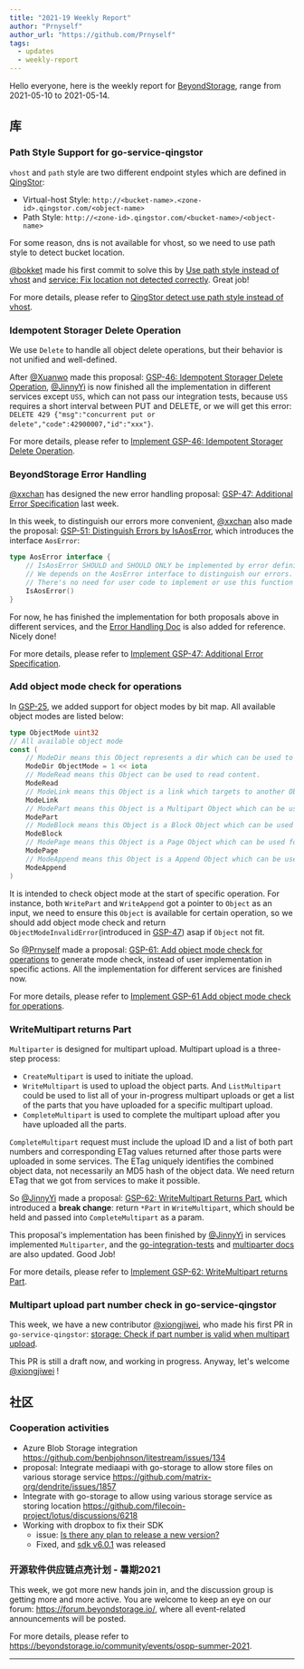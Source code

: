 ```yaml
---
title: "2021-19 Weekly Report"
author: "Prnyself"
author_url: "https://github.com/Prnyself"
tags:
  - updates
  - weekly-report
---
```


Hello everyone, here is the weekly report for [BeyondStorage](https://beyondstorage.io), range from 2021-05-10 to 2021-05-14.

<!--truncate-->

## 库

### Path Style Support for go-service-qingstor

`vhost` and `path` style are two different endpoint styles which are defined in [QingStor](https://docs.qingcloud.com/qingstor/#%E5%8C%BA%E5%9F%9F%E5%8F%8A%E8%AE%BF%E9%97%AE%E5%9F%9F%E5%90%8D):

- Virtual-host Style: `http://<bucket-name>.<zone-id>.qingstor.com/<object-name>`
- Path Style: `http://<zone-id>.qingstor.com/<bucket-name>/<object-name>`

For some reason, dns is not available for vhost, so we need to use path style to detect bucket location.

[@bokket][] made his first commit to solve this by [Use path style instead of vhost](https://github.com/beyondstorage/go-service-qingstor/pull/43) and [service: Fix location not detected correctly](https://github.com/beyondstorage/go-service-qingstor/pull/45). Great job!

For more details, please refer to [QingStor detect use path style instead of vhost](https://github.com/beyondstorage/go-service-qingstor/issues/1).

### Idempotent Storager Delete Operation

We use `Delete` to handle all object delete operations, but their behavior is not unified and well-defined.

After [@Xuanwo][] made this proposal: [GSP-46: Idempotent Storager Delete Operation](https://github.com/beyondstorage/specs/blob/master/rfcs/46-idempotent-delete.md), [@JinnyYi][] is now finished all the implementation in different services except `USS`, which can not pass our integration tests, because `USS` requires a short interval between PUT and DELETE, or we will get this error: `DELETE 429 {"msg":"concurrent put or delete","code":42900007,"id":"xxx"}`.

For more details, please refer to [Implement GSP-46: Idempotent Storager Delete Operation](https://github.com/beyondstorage/go-storage/issues/554).

### BeyondStorage Error Handling

[@xxchan][] has designed the new error handling proposal: [GSP-47: Additional Error Specification](https://github.com/beyondstorage/specs/blob/master/rfcs/47-additional-error-specification.md) last week.

In this week, to distinguish our errors more convenient, [@xxchan][] also made the proposal: [GSP-51: Distinguish Errors by IsAosError](https://github.com/beyondstorage/specs/pull/51), which introduces the interface `AosError`:

```go
type AosError interface {
    // IsAosError SHOULD and SHOULD ONLY be implemented by error definitions in go-storage & go-service-*.
    // We depends on the AosError interface to distinguish our errors.
    // There's no need for user code to implement or use this function and interface.
    IsAosError()
}
```

For now, he has finished the implementation for both proposals above in different services, and the [Error Handling Doc](/docs/go-storage/handling-errors) is also added for reference. Nicely done!

For more details, please refer to [Implement GSP-47: Additional Error Specification](https://github.com/beyondstorage/go-storage/issues/558).

### Add object mode check for operations

In [GSP-25](https://github.com/beyondstorage/specs/blob/master/rfcs/25-object-mode.md), we added support for object modes by bit map. All available object modes are listed below:

```go
type ObjectMode uint32
// All available object mode
const (
    // ModeDir means this Object represents a dir which can be used to list with dir mode.
    ModeDir ObjectMode = 1 << iota
    // ModeRead means this Object can be used to read content.
    ModeRead
    // ModeLink means this Object is a link which targets to another Object.
    ModeLink
    // ModePart means this Object is a Multipart Object which can be used for multipart operations.
    ModePart
    // ModeBlock means this Object is a Block Object which can be used for block operations.
    ModeBlock
    // ModePage means this Object is a Page Object which can be used for random write with offset.
    ModePage
    // ModeAppend means this Object is a Append Object which can be used for append.
    ModeAppend
)
```

It is intended to check object mode at the start of specific operation. For instance, both `WritePart` and `WriteAppend` got a pointer to `Object` as an input, we need to ensure this `Object` is available for certain operation, so we should add object mode check and return `ObjectModeInvalidError`(introduced in [GSP-47](https://github.com/beyondstorage/specs/blob/master/rfcs/47-additional-error-specification.md)) asap if `Object` not fit.

So [@Prnyself][] made a proposal: [GSP-61: Add object mode check for operations](https://github.com/beyondstorage/specs/blob/master/rfcs/61-add-object-mode-check-for-operations.md) to generate mode check, instead of user implementation in specific actions. All the implementation for different services are finished now.

For more details, please refer to [Implement GSP-61 Add object mode check for operations](https://github.com/beyondstorage/go-storage/issues/557).

### WriteMultipart returns Part

`Multiparter` is designed for multipart upload. Multipart upload is a three-step process:

- `CreateMultipart` is used to initiate the upload.
- `WriteMultipart` is used to upload the object parts. And `ListMultipart` could be used to list all of your in-progress multipart uploads or get a list of the parts that you have uploaded for a specific multipart upload.
- `CompleteMultipart` is used to complete the multipart upload after you have uploaded all the parts.

`CompleteMultipart` request must include the upload ID and a list of both part numbers and corresponding ETag values returned after those parts were uploaded in some services. The ETag uniquely identifies the combined object data, not necessarily an MD5 hash of the object data. We need return ETag that we got from services to make it possible.

So [@JinnyYi][] made a proposal: [GSP-62: WriteMultipart Returns Part](https://github.com/beyondstorage/specs/blob/master/rfcs/62-writemultipart-returns-part.md), which introduced a **break change**: return `*Part` in `WriteMultipart`, which should be held and passed into `CompleteMultipart` as a param.

This proposal's implementation has been finished by [@JinnyYi][] in services implemented `Multiparter`, and the [go-integration-tests](https://github.com/beyondstorage/go-integration-test) and [multiparter docs](/docs/go-storage/operations/multiparter/index) are also updated. Good Job!

For more details, please refer to [Implement GSP-62: WriteMultipart returns Part](https://github.com/beyondstorage/go-storage/issues/571).

### Multipart upload part number check in go-service-qingstor

This week, we have a new contributor [@xiongjiwei][], who made his first PR in `go-service-qingstor`: [storage: Check if part number is valid when multipart upload](https://github.com/beyondstorage/go-service-qingstor/pull/48).

This PR is still a draft now, and working in progress. Anyway, let's welcome [@xiongjiwei][] !

## 社区

### Cooperation activities

- Azure Blob Storage integration <https://github.com/benbjohnson/litestream/issues/134>
- proposal: Integrate mediaapi with go-storage to allow store files on various storage service <https://github.com/matrix-org/dendrite/issues/1857>
- Integrate with go-storage to allow using various storage service as storing location <https://github.com/filecoin-project/lotus/discussions/6218>
- Working with dropbox to fix their SDK
  - issue: [Is there any plan to release a new version?](https://github.com/dropbox/dropbox-sdk-go-unofficial/issues/77)
  - Fixed, and [sdk v6.0.1](https://github.com/dropbox/dropbox-sdk-go-unofficial/releases/tag/v6.0.1) was released

### 开源软件供应链点亮计划 - 暑期2021

This week, we got more new hands join in, and the discussion group is getting more and more active. You are welcome to keep an eye on our forum: <https://forum.beyondstorage.io/>, where all event-related announcements will be posted.

For more details, please refer to <https://beyondstorage.io/community/events/ospp-summer-2021>.

---

[@bokket]: https://github.com/bokket

[@JinnyYi]: https://github.com/JinnyYi

[@Prnyself]: https://github.com/Prnyself

[@xiongjiwei]: https://github.com/xiongjiwei

[@Xuanwo]: https://github.com/Xuanwo

[@xxchan]: https://github.com/xxchan